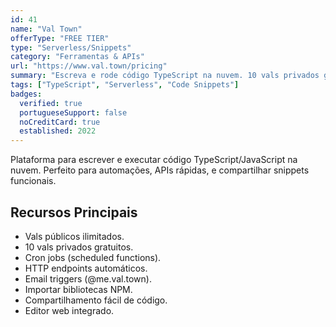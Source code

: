 ```yaml
---
id: 41
name: "Val Town"
offerType: "FREE TIER"
type: "Serverless/Snippets"
category: "Ferramentas & APIs"
url: "https://www.val.town/pricing"
summary: "Escreva e rode código TypeScript na nuvem. 10 vals privados grátis, APIs instantâneas, cron jobs."
tags: ["TypeScript", "Serverless", "Code Snippets"]
badges:
  verified: true
  portugueseSupport: false
  noCreditCard: true
  established: 2022
---
```


Plataforma para escrever e executar código TypeScript/JavaScript na nuvem. Perfeito para automações, APIs rápidas, e compartilhar snippets funcionais.

## Recursos Principais

- Vals públicos ilimitados.
- 10 vals privados gratuitos.
- Cron jobs (scheduled functions).
- HTTP endpoints automáticos.
- Email triggers (@me.val.town).
- Importar bibliotecas NPM.
- Compartilhamento fácil de código.
- Editor web integrado.
